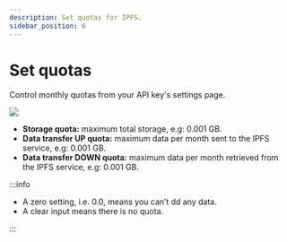 ```yaml
---
description: Set quotas for IPFS.
sidebar_position: 6
---
```


# Set quotas

Control monthly quotas from your API key's settings page.

<div class="left-align-container">
  <div class="img-large">
    <img
      src={require("../../images/quotas.png").default}
    />
  </div>
</div>

- **Storage quota:** maximum total storage, e.g: 0.001 GB.
- **Data transfer UP quota:** maximum data per month sent to the IPFS service, e.g: 0.001 GB.
- **Data transfer DOWN quota:** maximum data per month retrieved from the IPFS service, e.g: 0.001 GB.

:::info

- A zero setting, i.e. 0.0, means you can’t dd any data.
- A clear input means there is no quota.

:::
